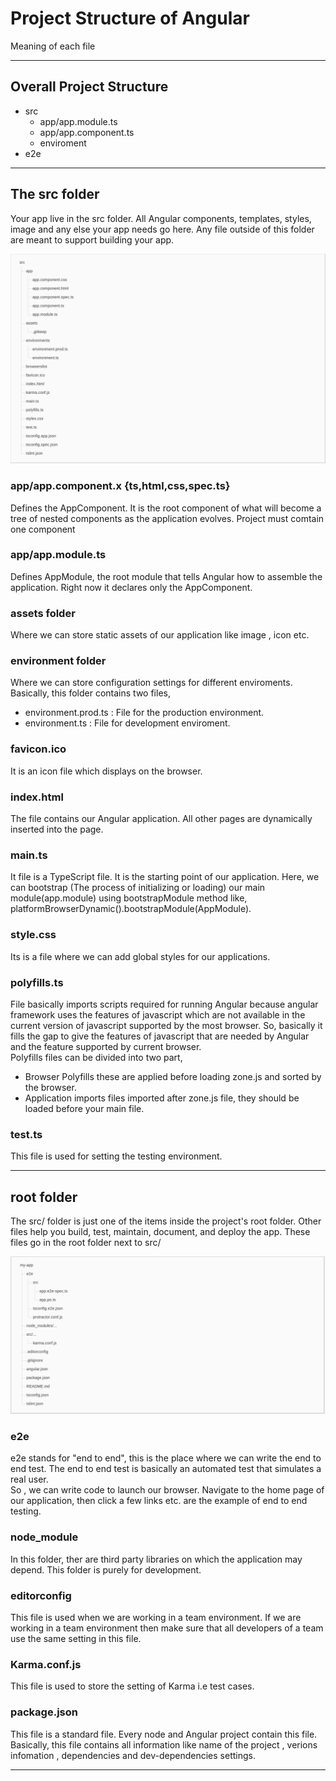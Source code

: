 # Project Structure of Angular

Meaning of each file

---

## Overall Project Structure

- src
  - app/app.module.ts
  - app/app.component.ts
  - enviroment
- e2e

---

## The src folder

Your app live in the src folder. All Angular components, templates, styles, image and any else your app needs go here. Any file outside of this folder are meant to support building your app.

![Snap of src folder](./Image/src_folder.png "src folder")

### app/app.component.x   {ts,html,css,spec.ts}

Defines the AppComponent. It is the root component of what will become a tree of nested components as the application evolves. Project must comtain one component

### app/app.module.ts

Defines AppModule, the root module that tells Angular how to assemble the application. Right now it declares only the AppComponent.

### assets folder

Where we can store static assets of our application like image , icon etc.

### environment folder

Where we can store configuration settings for different enviroments. Basically, this folder contains two files,  

- environment.prod.ts : File for the production environment.
- environment.ts :  File for development enviroment.

### favicon.ico

It is an icon file which displays on the browser.

### index.html

The file contains our Angular application. All other pages are dynamically inserted into the page.

### main.ts

It file is a TypeScript file. It is the starting point of our application. Here, we can bootstrap (The process of initializing or loading) our main module(app.module) using bootstrapModule method like,  
platformBrowserDynamic().bootstrapModule(AppModule).

### style.css

Its is a file where we can add global styles for our applications.

### polyfills.ts

File basically imports scripts required for running Angular because angular framework uses the features of javascript which are not available in the current version of javascript supported by the most browser. So, basically it fills the gap to give the features of javascript that are needed by Angular and the feature supported by current browser.  
Polyfills files can be divided into two part,  

- Browser Polyfills these are applied before loading zone.js and sorted by the browser.
- Application imports files imported after zone.js file, they should be loaded before your main file.

### test.ts

This file is used for setting the testing environment.

---

## root folder

The src/ folder is just one of the items inside the project's root folder. Other files help you build, test, maintain, document, and deploy the app. These files go in the root folder next to src/

![Snap of root folder](./Image/root_folder.png "root folder")

### e2e

e2e stands for "end to end", this is the place where we can write the end to end test. The end to end test is basically an automated test that simulates a real user.  
So , we can write code to launch our browser. Navigate to the home page of our application, then click a few links etc. are the example of end to end testing.

### node_module

In this folder, ther are third party libraries on which the application may depend. This folder is purely for development.

### editorconfig

This file is used when we are working in a team environment. If we are working in a team environment then make sure that all developers of a team use the same setting in this file.

### Karma.conf.js

This file is used to store the setting of Karma i.e test cases.

### package.json

This file is a standard file. Every node and Angular project contain this file. Basically, this file contains all information like name of the project , verions infomation , dependencies and dev-dependencies settings.

---
